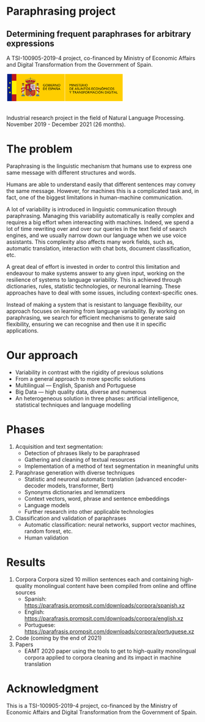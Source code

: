# Paraphrasing project
## Determining frequent paraphrases for arbitrary expressions

A TSI-100905-2019-4 project, co-financed by Ministry of Economic Affairs and Digital Transformation from the Government of Spain.

<img alt="THD Logo" src="ministerio-tdh-logo.svg" style="margin-bottom: 1rem;" height="75" />

Industrial research project in the field of Natural Language Processing. November 2019 - December 2021 (26 months).

# The problem

Paraphrasing is the linguistic mechanism that humans use to express one same message with different structures and words.

Humans are able to understand easily that different sentences may convey the same message. However, for machines this is a complicated task and, in fact, one of the biggest limitations in human-machine communication. 

A lot of variability is introduced in linguistic communication through paraphrasing. Managing this variability automatically is really complex and requires a big effort when intereacting with machines. Indeed, we spend a lot of time  rewriting over and over our queries in the text field of search engines, and we usually narrow down our language when we use voice assistants. This complexity also affects many work fields, such as, automatic translation, interaction with chat bots, document classification, etc.

A great deal of effort is invested in order to control this limitation and endeavour to make systems answer to any given input, working on the resilience of systems to language variability. This is achieved through dictionaries, rules, statistic technologies, or neuronal learning. These approaches have to deal with some issues, including context-specific ones.

Instead of making a system that is resistant to language flexibility, our approach focuses on learning from language variability. By working on paraphrasing, we search for efficient mechanisms to generate said flexibility, ensuring we can recognise and then use it in specific applications.

# Our approach

* Variability in contrast with the rigidity of previous solutions
* From a general approach to more specific solutions
* Multilingual — English, Spanish and Portuguese
* Big Data — high quality data, diverse and numerous
* An heterogeneous solution in three phases: artificial intelligence, statistical techniques and language modelling

# Phases

1. Acquisition and text segmentation: 
    * Detection of phrases likely to be paraphrased
    * Gathering and cleaning of textual resources
    * Implementation of a method of text segmentation in meaningful units
3. Paraphrase generation with diverse techniques
    * Statistic and neuronal automatic translation (advanced encoder-decoder models, transformer, Bert)
    * Synonyms dictionaries and lemmatizers
    * Context vectors, word, phrase and sentence embeddings
    * Language models
    * Further research into other applicable technologies
5. Classification and validation of paraphrases
    * Automatic classification: neural networks, support vector machines, random forest, etc.
    * Human validation

# Results 

1. Corpora
Corpora sized 10 million sentences each and containing high-quality monolingual content have been compiled from online and offline sources
   * Spanish: https://parafrasis.prompsit.com/downloads/corpora/spanish.xz
   * English: https://parafrasis.prompsit.com/downloads/corpora/english.xz
   * Portuguese: https://parafrasis.prompsit.com/downloads/corpora/portuguese.xz
2. Code (coming by the end of 2021)
3. Papers
   * EAMT 2020 paper using the tools to get to high-quality monolingual corpora applied to corpora cleaning and its impact in machine translation


# Acknowledgment 

 This is a TSI-100905-2019-4 project, co-financed by the Ministry of Economic Affairs and Digital Transformation from the Government of Spain. 
